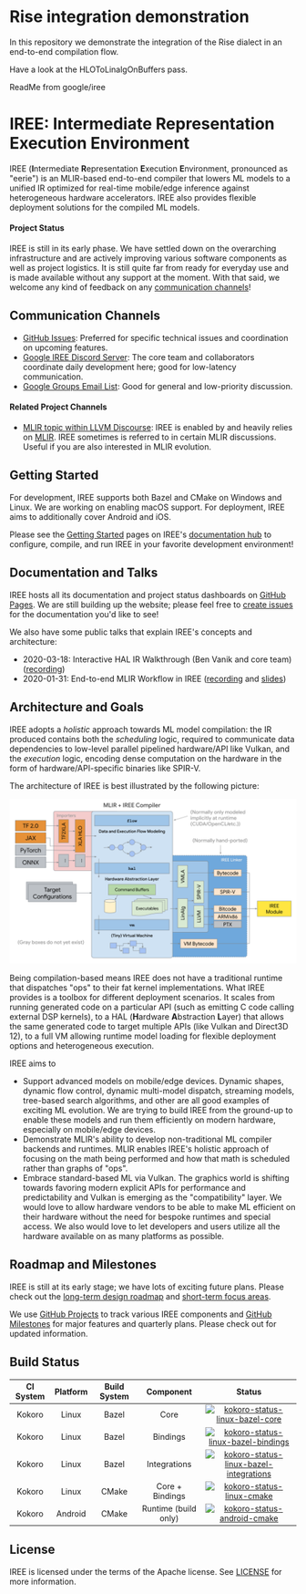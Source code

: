 # Rise integration demonstration
In this repository we demonstrate the integration of the Rise dialect in an end-to-end compilation flow. 

Have a look at the HLOToLinalgOnBuffers pass.



ReadMe from google/iree
# IREE: Intermediate Representation Execution Environment

IREE (**I**ntermediate **R**epresentation **E**xecution **E**nvironment,
pronounced as "eerie") is an MLIR-based end-to-end compiler that lowers ML
models to a unified IR optimized for real-time mobile/edge inference against
heterogeneous hardware accelerators. IREE also provides flexible deployment
solutions for the compiled ML models.

#### Project Status

IREE is still in its early phase. We have settled down on the overarching
infrastructure and are actively improving various software components as well as
project logistics. It is still quite far from ready for everyday use and is made
available without any support at the moment. With that said, we welcome any kind
of feedback on any [communication channels](#communication-channels)!

## Communication Channels

*   [GitHub Issues](https://github.com/google/iree/issues): Preferred for
    specific technical issues and coordination on upcoming features.
*   [Google IREE Discord Server](https://discord.gg/26P4xW4): The core team and
    collaborators coordinate daily development here; good for low-latency
    communication.
*   [Google Groups Email List](https://groups.google.com/forum/#!forum/iree-discuss):
    Good for general and low-priority discussion.

#### Related Project Channels

*   [MLIR topic within LLVM Discourse](https://llvm.discourse.group/c/llvm-project/mlir/31):
    IREE is enabled by and heavily relies on [MLIR](https://mlir.llvm.org). IREE
    sometimes is referred to in certain MLIR discussions. Useful if you are also
    interested in MLIR evolution.

## Getting Started

For development, IREE supports both Bazel and CMake on Windows and Linux. We are
working on enabling macOS support. For deployment, IREE aims to additionally
cover Android and iOS.

Please see the [Getting Started](https://google.github.io/iree/GetStarted) pages
on IREE's [documentation hub](https://google.github.io/iree) to configure,
compile, and run IREE in your favorite development environment!

## Documentation and Talks

IREE hosts all its documentation and project status dashboards on
[GitHub Pages](https://google.github.io/iree). We are still building up the
website; please feel free to
[create issues](https://github.com/google/iree/issues) for the documentation
you'd like to see!

We also have some public talks that explain IREE's concepts and architecture:

*   2020-03-18: Interactive HAL IR Walkthrough (Ben Vanik and core team)
    ([recording](https://drive.google.com/file/d/1_sWDgAPDfrGQZdxAapSA90AD1jVfhp-f/view?usp=sharing))
*   2020-01-31: End-to-end MLIR Workflow in IREE
    ([recording](https://drive.google.com/open?id=1os9FaPodPI59uj7JJI3aXnTzkuttuVkR)
    and
    [slides](https://drive.google.com/open?id=1RCQ4ZPQFK9cVgu3IH1e5xbrBcqy7d_cEZ578j84OvYI))

## Architecture and Goals

IREE adopts a _holistic_ approach towards ML model compilation: the IR produced
contains both the _scheduling_ logic, required to communicate data dependencies
to low-level parallel pipelined hardware/API like Vulkan, and the _execution_
logic, encoding dense computation on the hardware in the form of
hardware/API-specific binaries like SPIR-V.

The architecture of IREE is best illustrated by the following picture:

![IREE Architecture](./docs/IREE-Architecture.svg)

Being compilation-based means IREE does not have a traditional runtime that
dispatches "ops" to their fat kernel implementations. What IREE provides is a
toolbox for different deployment scenarios. It scales from running generated
code on a particular API (such as emitting C code calling external DSP kernels),
to a HAL (**H**ardware **A**bstraction **L**ayer) that allows the same generated
code to target multiple APIs (like Vulkan and Direct3D 12), to a full VM
allowing runtime model loading for flexible deployment options and heterogeneous
execution.

IREE aims to

*   Support advanced models on mobile/edge devices. Dynamic shapes, dynamic flow
    control, dynamic multi-model dispatch, streaming models, tree-based search
    algorithms, and other are all good examples of exciting ML evolution. We are
    trying to build IREE from the ground-up to enable these models and run them
    efficiently on modern hardware, especially on mobile/edge devices.
*   Demonstrate MLIR's ability to develop non-traditional ML compiler backends
    and runtimes. MLIR enables IREE's holistic approach of focusing on the math
    being performed and how that math is scheduled rather than graphs of "ops".
*   Embrace standard-based ML via Vulkan. The graphics world is shifting towards
    favoring modern explicit APIs for performance and predictability and Vulkan
    is emerging as the "compatibility" layer. We would love to allow hardware
    vendors to be able to make ML efficient on their hardware without the need
    for bespoke runtimes and special access. We also would love to let
    developers and users utilize all the hardware available on as many platforms
    as possible.

## Roadmap and Milestones

IREE is still at its early stage; we have lots of exciting future plans. Please
check out the [long-term design roadmap](./docs/roadmap_design.md) and
[short-term focus areas](./docs/roadmap.md).

We use [GitHub Projects](https://github.com/google/iree/projects) to track
various IREE components and
[GitHub Milestones](https://github.com/google/iree/milestones) for major
features and quarterly plans. Please check out for updated information.

## Build Status

CI System | Platform | Build System | Component            | Status
:-------: | :------: | :----------: | :------------------: | :----:
Kokoro    | Linux    | Bazel        | Core                 | [![kokoro-status-linux-bazel-core](https://storage.googleapis.com/iree-oss-build-badges/linux/bazel/core/main_status.svg)](https://storage.googleapis.com/iree-oss-build-badges/linux/bazel/core/main_result.html)
Kokoro    | Linux    | Bazel        | Bindings             | [![kokoro-status-linux-bazel-bindings](https://storage.googleapis.com/iree-oss-build-badges/linux/bazel/bindings/main_status.svg)](https://storage.googleapis.com/iree-oss-build-badges/linux/bazel/bindings/main_result.html)
Kokoro    | Linux    | Bazel        | Integrations         | [![kokoro-status-linux-bazel-integrations](https://storage.googleapis.com/iree-oss-build-badges/linux/bazel/integrations/main_status.svg)](https://storage.googleapis.com/iree-oss-build-badges/linux/bazel/integrations/main_result.html)
Kokoro    | Linux    | CMake        | Core + Bindings      | [![kokoro-status-linux-cmake](https://storage.googleapis.com/iree-oss-build-badges/linux/cmake/main_status.svg)](https://storage.googleapis.com/iree-oss-build-badges/linux/cmake/main_result.html)
Kokoro    | Android  | CMake        | Runtime (build only) | [![kokoro-status-android-cmake](https://storage.googleapis.com/iree-oss-build-badges/cmake/android/arm64-v8a/google_status.svg)](https://storage.googleapis.com/iree-oss-build-badges/cmake/android/arm64-v8a/google_result.html)

## License

IREE is licensed under the terms of the Apache license. See [LICENSE](LICENSE)
for more information.
